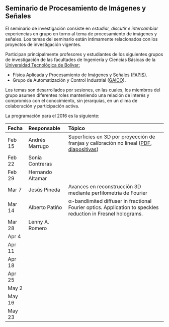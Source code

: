 
## Seminario de Procesamiento de Imágenes y Señales

El seminario de investigación consiste en *estudiar, discutir e intercambiar* experiencias en grupo en torno al tema de procesamiento de imágenes y señales. Los temas del seminario están intimamente relacionados con los proyectos de investigación vigentes. 

Participan principalmente profesores y estudiantes de los siguientes grupos de investigación de las facultades de Ingeniería y Ciencias Básicas de la [Universidad Tecnológica de Bolívar:](http://www.unitecnologica.edu.co/ "Universidad Tecnológica de Bolívar | Una institución con vocación empresarial e internacional")

- Física Aplicada y Procesamiento de Imágenes y Señales ([FAPIS](http://scienti.colciencias.gov.co:8080/gruplac/jsp/visualiza/visualizagr.jsp?nro=00000000012959 "GrupLAC - Plataforma SCienTI - Colombia")).
- Grupo de Automatización y Control Industrial ([GAICO](http://scienti.colciencias.gov.co:8080/gruplac/jsp/visualiza/visualizagr.jsp?nro=00000000003446 "GrupLAC - Plataforma SCienTI - Colombia")).

Los temas son desarrollados por sesiones, en las cuales, los miembros del grupo asumen diferentes roles manteniendo una relación de interés y compromiso con el conocimiento, sin jerarquías, en un clima de colaboración y participación activa.

La programación para el 2016 es la siguiente:


| Fecha  | Responsable      | Tópico                                                                                                       |  
| :----- | :--------------- | :----------------------------------------------------------------------------------------------------------- |  
| Feb 15 | Andrés Marrugo   | Superficies en 3D por proyección de franjas y calibración no lineal ([PDF][1], [diapositivas][2])                               |  
| Feb 22 | Sonia Contreras  |                                                                                                              |  
| Feb 29 | Hernando Altamar |                                                                                                              |  
| Mar 7  | Jesús Pineda     | Avances en reconstrucción 3D mediante perfilometría de Fourier                                               |  
| Mar 14 | Alberto Patiño   | α-bandlimited diffuser in fractional Fourier optics. Application to speckles reduction in Fresnel holograms. |  
| Mar 28 | Lenny A. Romero  |                                                                                                              |  
| Apr 4  |                  |                                                                                                              |  
| Apr 11 |                  |                                                                                                              |  
| Apr 18 |                  |                                                                                                              |  
| Apr 25 |                  |                                                                                                              |  
| May 2  |                  |                                                                                                              |  
| May 16 |                  |                                                                                                              |  
| May 23 |                  |                                                                                                              |  


[1]: papers/Juan_E_Ortuno_2009.pdf
[2]: slides/3D_FMT_Profilometry-seminario.pdf




